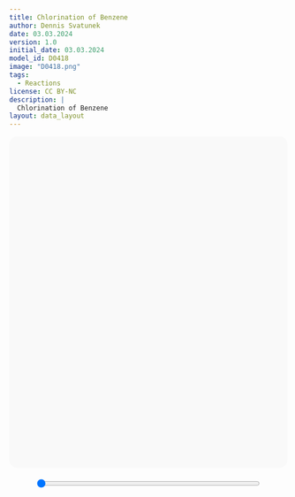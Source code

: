 ```yaml
---
title: Chlorination of Benzene
author: Dennis Svatunek
date: 03.03.2024
version: 1.0
initial_date: 03.03.2024
model_id: D0418
image: "D0418.png"
tags: 
  - Reactions
license: CC BY-NC
description: |
  Chlorination of Benzene
layout: data_layout
---
```

<script src="https://code.jquery.com/jquery-3.6.0.min.js"></script>
<script src="https://3Dmol.org/build/3Dmol-min.js"></script>
<script src="https://cdn.plot.ly/plotly-latest.min.js"></script>

<div style="text-align: center;">
<div id="content-container" style="display: flex; flex-direction: column; align-items: center; gap: 0px; margin-bottom: 20px; background-color: #f9f9f9; border-radius: 15px; overflow:hidden;">
    <div style="display: flex; justify-content: center; align-items: center; width: 100%;">
        <div id="D0418" style="flex: 1; height: 600px; width: 800px;"></div>
    </div>
</div>
    <input type="range" min="0" max="100" value="0" class="slider" id="D0418_slider" style="width: 80%; display: block; margin: auto; background-color: black; margin-bottom: 20px;">
</div>

<script>
(function() {

var viewer; 
var plot;
	function step_frame(slider, viewerID) {
		let frameNum = parseInt(slider.value);
		viewer.setFrame(frameNum);
		viewer.render();		
	}

  $(document).ready(function() {
    viewer = $3Dmol.createViewer("D0418", {defaultcolors: $3Dmol.elementColors.Jmol});
    var xyz = `18\n1\nC 1.369 0.452 -1.242\nC 1.806 -0.840 -0.980\nC 1.947 -1.274 0.335\nC 1.658 -0.409 1.386\nC 1.220 0.883 1.123\nC 1.074 1.312 -0.190\nH 1.251 0.787 -2.262\nH 2.034 -1.510 -1.796\nH 1.771 -0.744 2.408\nH 0.988 1.552 1.939\nH 0.725 2.314 -0.395\nH 2.295 -2.276 0.539\nCl -0.956 -1.716 0.268\nCl -2.993 -1.842 0.169\nAl -3.506 0.649 -0.293\nCl -2.655 1.453 1.424\nCl -2.462 0.845 -2.078\nCl -5.565 0.365 -0.357\n18\n2\nC 1.436 0.458 -1.249\nC 1.829 -0.845 -0.969\nC 1.919 -1.276 0.351\nC 1.622 -0.398 1.390\nC 1.228 0.903 1.109\nC 1.134 1.330 -0.211\nH 1.361 0.791 -2.274\nH 2.064 -1.524 -1.776\nH 1.693 -0.732 2.416\nH 0.990 1.583 1.915\nH 0.822 2.342 -0.429\nH 2.234 -2.286 0.570\nCl -0.960 -1.713 0.187\nCl -2.996 -1.865 0.119\nAl -3.550 0.628 -0.260\nCl -2.643 1.403 1.441\nCl -2.575 0.873 -2.078\nCl -5.608 0.327 -0.252\n18\n3\nC 1.505 0.462 -1.254\nC 1.855 -0.849 -0.957\nC 1.894 -1.277 0.366\nC 1.587 -0.388 1.392\nC 1.235 0.922 1.095\nC 1.193 1.346 -0.229\nH 1.472 0.793 -2.282\nH 2.098 -1.537 -1.754\nH 1.617 -0.719 2.421\nH 0.987 1.610 1.890\nH 0.915 2.365 -0.460\nH 2.178 -2.293 0.599\nCl -0.966 -1.707 0.112\nCl -3.001 -1.884 0.066\nAl -3.596 0.610 -0.230\nCl -2.625 1.358 1.448\nCl -2.700 0.904 -2.081\nCl -5.648 0.285 -0.141\n18\n4\nC 1.573 0.464 -1.256\nC 1.882 -0.854 -0.945\nC 1.871 -1.277 0.381\nC 1.552 -0.376 1.394\nC 1.241 0.939 1.081\nC 1.252 1.359 -0.244\nH 1.582 0.792 -2.286\nH 2.134 -1.551 -1.732\nH 1.541 -0.705 2.424\nH 0.985 1.636 1.867\nH 1.007 2.384 -0.487\nH 2.124 -2.298 0.626\nCl -0.972 -1.700 0.035\nCl -3.006 -1.900 0.008\nAl -3.642 0.593 -0.201\nCl -2.604 1.317 1.446\nCl -2.835 0.937 -2.085\nCl -5.684 0.241 -0.025\n18\n5\nC 1.641 0.464 -1.256\nC 1.909 -0.860 -0.930\nC 1.848 -1.276 0.395\nC 1.518 -0.365 1.395\nC 1.246 0.956 1.068\nC 1.309 1.370 -0.258\nH 1.690 0.788 -2.286\nH 2.170 -1.565 -1.707\nH 1.466 -0.688 2.425\nH 0.981 1.662 1.843\nH 1.097 2.400 -0.512\nH 2.070 -2.302 0.652\nCl -0.978 -1.692 -0.044\nCl -3.010 -1.912 -0.055\nAl -3.687 0.576 -0.174\nCl -2.577 1.279 1.436\nCl -2.980 0.972 -2.088\nCl -5.713 0.192 0.096\n18\n6\nC 1.707 0.463 -1.253\nC 1.935 -0.866 -0.915\nC 1.825 -1.275 0.410\nC 1.483 -0.352 1.396\nC 1.251 0.972 1.056\nC 1.365 1.380 -0.270\nH 1.797 0.781 -2.282\nH 2.205 -1.580 -1.680\nH 1.391 -0.670 2.424\nH 0.977 1.687 1.819\nH 1.185 2.413 -0.533\nH 2.017 -2.304 0.677\nCl -0.983 -1.683 -0.126\nCl -3.014 -1.921 -0.125\nAl -3.730 0.561 -0.148\nCl -2.546 1.245 1.416\nCl -3.134 1.009 -2.088\nCl -5.733 0.139 0.222\n18\n7\nC 1.773 0.459 -1.248\nC 1.961 -0.873 -0.897\nC 1.803 -1.273 0.425\nC 1.449 -0.339 1.396\nC 1.255 0.988 1.043\nC 1.420 1.388 -0.279\nH 1.902 0.771 -2.275\nH 2.240 -1.596 -1.651\nH 1.317 -0.651 2.422\nH 0.973 1.712 1.795\nH 1.271 2.424 -0.552\nH 1.965 -2.304 0.702\nCl -0.988 -1.672 -0.212\nCl -3.016 -1.926 -0.201\nAl -3.772 0.547 -0.123\nCl -2.510 1.217 1.385\nCl -3.300 1.047 -2.084\nCl -5.742 0.080 0.353\n18\n8\nC 1.837 0.453 -1.240\nC 1.987 -0.881 -0.878\nC 1.780 -1.270 0.440\nC 1.414 -0.325 1.396\nC 1.259 1.004 1.032\nC 1.474 1.394 -0.287\nH 2.005 0.758 -2.263\nH 2.275 -1.613 -1.619\nH 1.243 -0.629 2.419\nH 0.968 1.737 1.771\nH 1.356 2.431 -0.568\nH 1.912 -2.304 0.727\nCl -0.990 -1.660 -0.300\nCl -3.016 -1.926 -0.287\nAl -3.813 0.534 -0.099\nCl -2.470 1.195 1.340\nCl -3.479 1.087 -2.074\nCl -5.738 0.014 0.490\n18\n9\nC 1.900 0.446 -1.228\nC 2.011 -0.890 -0.856\nC 1.755 -1.268 0.456\nC 1.378 -0.311 1.395\nC 1.262 1.019 1.021\nC 1.527 1.398 -0.292\nH 2.108 0.741 -2.248\nH 2.308 -1.631 -1.585\nH 1.168 -0.607 2.413\nH 0.963 1.762 1.748\nH 1.440 2.436 -0.580\nH 1.857 -2.303 0.752\nCl -0.989 -1.646 -0.389\nCl -3.014 -1.919 -0.385\nAl -3.853 0.522 -0.078\nCl -2.427 1.183 1.278\nCl -3.678 1.127 -2.057\nCl -5.718 -0.060 0.634\n18\n10\nC 1.965 0.435 -1.213\nC 2.036 -0.900 -0.831\nC 1.729 -1.266 0.473\nC 1.341 -0.296 1.395\nC 1.265 1.033 1.011\nC 1.582 1.400 -0.294\nH 2.212 0.721 -2.227\nH 2.341 -1.651 -1.547\nH 1.090 -0.583 2.406\nH 0.958 1.786 1.724\nH 1.527 2.439 -0.590\nH 1.799 -2.301 0.777\nCl -0.984 -1.629 -0.475\nCl -3.009 -1.903 -0.505\nAl -3.893 0.511 -0.057\nCl -2.379 1.184 1.192\nCl -3.906 1.167 -2.029\nCl -5.673 -0.147 0.791\n18\n11\nC 2.033 0.421 -1.194\nC 2.061 -0.913 -0.803\nC 1.699 -1.265 0.492\nC 1.298 -0.282 1.393\nC 1.268 1.047 1.001\nC 1.639 1.399 -0.293\nH 2.323 0.696 -2.199\nH 2.375 -1.675 -1.503\nH 1.004 -0.557 2.397\nH 0.952 1.810 1.699\nH 1.619 2.438 -0.595\nH 1.735 -2.299 0.803\nCl -0.975 -1.610 -0.554\nCl -2.999 -1.869 -0.662\nAl -3.934 0.502 -0.039\nCl -2.330 1.208 1.069\nCl -4.180 1.201 -1.980\nCl -5.590 -0.252 0.967\n18\n12\nC 2.107 0.403 -1.167\nC 2.085 -0.930 -0.769\nC 1.660 -1.265 0.511\nC 1.247 -0.268 1.390\nC 1.267 1.060 0.991\nC 1.701 1.395 -0.287\nH 2.445 0.665 -2.160\nH 2.408 -1.703 -1.453\nH 0.903 -0.530 2.381\nH 0.942 1.834 1.672\nH 1.720 2.432 -0.595\nH 1.659 -2.298 0.828\nCl -0.964 -1.588 -0.619\nCl -2.981 -1.802 -0.871\nAl -3.971 0.491 -0.021\nCl -2.282 1.268 0.895\nCl -4.508 1.214 -1.893\nCl -5.437 -0.379 1.167\n18\n13\nC 2.189 0.379 -1.130\nC 2.106 -0.950 -0.730\nC 1.605 -1.267 0.528\nC 1.176 -0.252 1.381\nC 1.259 1.072 0.980\nC 1.769 1.388 -0.275\nH 2.585 0.626 -2.105\nH 2.439 -1.735 -1.393\nH 0.773 -0.498 2.354\nH 0.924 1.860 1.641\nH 1.836 2.422 -0.585\nH 1.558 -2.297 0.849\nCl -0.968 -1.560 -0.675\nCl -2.957 -1.682 -1.131\nAl -3.993 0.474 -0.003\nCl -2.247 1.374 0.659\nCl -4.882 1.177 -1.745\nCl -5.173 -0.531 1.380\n18\n14\nC 2.273 0.353 -1.080\nC 2.107 -0.970 -0.690\nC 1.513 -1.265 0.533\nC 1.071 -0.232 1.358\nC 1.237 1.088 0.965\nC 1.843 1.380 -0.252\nH 2.741 0.582 -2.028\nH 2.444 -1.770 -1.334\nH 0.592 -0.459 2.300\nH 0.893 1.889 1.605\nH 1.978 2.410 -0.552\nH 1.408 -2.292 0.852\nCl -0.995 -1.521 -0.729\nCl -2.936 -1.529 -1.376\nAl -3.960 0.439 0.008\nCl -2.231 1.524 0.372\nCl -5.227 1.066 -1.515\nCl -4.748 -0.693 1.562\n18\n15\nC 2.324 0.324 -1.044\nC 2.021 -0.984 -0.716\nC 1.298 -1.261 0.469\nC 0.885 -0.193 1.300\nC 1.189 1.102 0.959\nC 1.905 1.368 -0.214\nH 2.898 0.547 -1.939\nH 2.339 -1.796 -1.359\nH 0.311 -0.403 2.203\nH 0.878 1.934 1.596\nH 2.131 2.386 -0.482\nH 1.234 -2.277 0.827\nCl -0.858 -1.402 -0.612\nCl -2.844 -1.433 -1.468\nAl -3.804 0.269 -0.088\nCl -2.233 1.630 0.140\nCl -5.401 0.956 -1.241\nCl -4.273 -0.767 1.668\n18\n16\nC 2.337 0.323 -1.051\nC 2.015 -0.977 -0.735\nC 1.237 -1.264 0.444\nC 0.863 -0.178 1.290\nC 1.183 1.111 0.969\nC 1.911 1.368 -0.202\nH 2.909 0.552 -1.931\nH 2.332 -1.794 -1.370\nH 0.278 -0.394 2.202\nH 0.875 1.944 1.600\nH 2.147 2.391 -0.471\nH 1.250 -2.270 0.837\nCl -0.776 -1.427 -0.570\nCl -2.910 -1.449 -1.477\nAl -3.783 0.222 -0.123\nCl -2.202 1.607 0.117\nCl -5.406 0.996 -1.205\nCl -4.259 -0.762 1.675\n18\n17\nC 2.342 0.325 -1.054\nC 2.010 -0.971 -0.740\nC 1.182 -1.272 0.410\nC 0.844 -0.170 1.297\nC 1.182 1.121 0.973\nC 1.908 1.365 -0.198\nH 2.923 0.554 -1.930\nH 2.333 -1.797 -1.382\nH 0.262 -0.387 2.201\nH 0.878 1.949 1.608\nH 2.156 2.398 -0.466\nH 1.268 -2.261 0.848\nCl -0.693 -1.453 -0.526\nCl -2.962 -1.449 -1.487\nAl -3.779 0.193 -0.153\nCl -2.188 1.586 0.102\nCl -5.416 1.027 -1.180\nCl -4.251 -0.757 1.677\n18\n18\nC 2.344 0.319 -1.056\nC 2.014 -0.966 -0.758\nC 1.128 -1.281 0.383\nC 0.833 -0.160 1.304\nC 1.181 1.127 0.984\nC 1.906 1.367 -0.202\nH 2.938 0.556 -1.932\nH 2.337 -1.798 -1.390\nH 0.254 -0.381 2.205\nH 0.887 1.954 1.620\nH 2.157 2.400 -0.464\nH 1.295 -2.251 0.862\nCl -0.607 -1.485 -0.476\nCl -3.019 -1.441 -1.503\nAl -3.783 0.164 -0.186\nCl -2.181 1.566 0.093\nCl -5.433 1.061 -1.158\nCl -4.252 -0.753 1.674\n18\n19\nC 2.358 0.321 -1.053\nC 2.016 -0.962 -0.766\nC 1.106 -1.286 0.374\nC 0.815 -0.149 1.299\nC 1.181 1.132 0.992\nC 1.911 1.369 -0.195\nH 2.952 0.563 -1.927\nH 2.333 -1.793 -1.402\nH 0.221 -0.370 2.195\nH 0.885 1.963 1.623\nH 2.159 2.405 -0.461\nH 1.349 -2.225 0.886\nCl -0.563 -1.558 -0.452\nCl -3.108 -1.449 -1.540\nAl -3.784 0.143 -0.207\nCl -2.154 1.531 0.078\nCl -5.434 1.109 -1.123\nCl -4.243 -0.744 1.678\n18\n20\nC 2.366 0.325 -1.049\nC 2.014 -0.954 -0.772\nC 1.097 -1.285 0.368\nC 0.791 -0.140 1.288\nC 1.175 1.139 0.993\nC 1.916 1.374 -0.188\nH 2.967 0.570 -1.917\nH 2.330 -1.785 -1.410\nH 0.179 -0.359 2.173\nH 0.877 1.970 1.623\nH 2.169 2.410 -0.450\nH 1.392 -2.196 0.906\nCl -0.542 -1.638 -0.436\nCl -3.178 -1.463 -1.565\nAl -3.783 0.130 -0.217\nCl -2.115 1.483 0.053\nCl -5.425 1.159 -1.081\nCl -4.229 -0.740 1.682\n18\n21\nC 2.376 0.328 -1.041\nC 2.009 -0.948 -0.775\nC 1.081 -1.282 0.359\nC 0.755 -0.128 1.269\nC 1.163 1.147 0.989\nC 1.925 1.378 -0.179\nH 2.991 0.573 -1.900\nH 2.325 -1.778 -1.413\nH 0.120 -0.343 2.140\nH 0.862 1.979 1.617\nH 2.193 2.414 -0.433\nH 1.416 -2.165 0.924\nCl -0.529 -1.713 -0.431\nCl -3.238 -1.474 -1.589\nAl -3.775 0.117 -0.222\nCl -2.071 1.439 0.016\nCl -5.416 1.200 -1.022\nCl -4.186 -0.744 1.691\n18\n22\nC 2.390 0.327 -1.029\nC 2.004 -0.944 -0.774\nC 1.059 -1.275 0.351\nC 0.715 -0.114 1.246\nC 1.150 1.156 0.982\nC 1.938 1.381 -0.168\nH 3.021 0.568 -1.877\nH 2.321 -1.776 -1.410\nH 0.055 -0.323 2.101\nH 0.845 1.991 1.605\nH 2.225 2.413 -0.414\nH 1.416 -2.137 0.938\nCl -0.525 -1.766 -0.437\nCl -3.284 -1.474 -1.617\nAl -3.761 0.106 -0.223\nCl -2.039 1.414 -0.031\nCl -5.420 1.216 -0.946\nCl -4.108 -0.761 1.702\n18\n23\nC 2.407 0.321 -1.013\nC 2.000 -0.944 -0.769\nC 1.035 -1.268 0.342\nC 0.676 -0.099 1.224\nC 1.137 1.165 0.973\nC 1.953 1.380 -0.159\nH 3.056 0.556 -1.849\nH 2.319 -1.780 -1.399\nH -0.009 -0.299 2.062\nH 0.828 2.003 1.590\nH 2.260 2.409 -0.396\nH 1.397 -2.114 0.950\nCl -0.528 -1.794 -0.453\nCl -3.318 -1.465 -1.648\nAl -3.746 0.096 -0.222\nCl -2.022 1.410 -0.084\nCl -5.437 1.210 -0.860\nCl -4.008 -0.787 1.710\n18\n24\nC 2.426 0.313 -0.995\nC 1.998 -0.947 -0.761\nC 1.009 -1.260 0.333\nC 0.637 -0.083 1.201\nC 1.123 1.175 0.962\nC 1.969 1.378 -0.149\nH 3.096 0.540 -1.817\nH 2.319 -1.786 -1.384\nH -0.073 -0.274 2.021\nH 0.811 2.017 1.572\nH 2.296 2.402 -0.378\nH 1.368 -2.095 0.959\nCl -0.535 -1.808 -0.477\nCl -3.348 -1.451 -1.680\nAl -3.729 0.087 -0.220\nCl -2.013 1.417 -0.137\nCl -5.458 1.192 -0.766\nCl -3.894 -0.817 1.715\n18\n25\nC 2.447 0.303 -0.975\nC 1.996 -0.950 -0.751\nC 0.981 -1.251 0.323\nC 0.595 -0.065 1.174\nC 1.108 1.185 0.949\nC 1.985 1.375 -0.138\nH 3.139 0.521 -1.780\nH 2.321 -1.794 -1.366\nH -0.140 -0.246 1.974\nH 0.791 2.031 1.550\nH 2.334 2.394 -0.359\nH 1.331 -2.076 0.968\nCl -0.542 -1.817 -0.508\nCl -3.378 -1.436 -1.709\nAl -3.711 0.078 -0.216\nCl -2.009 1.428 -0.192\nCl -5.478 1.167 -0.662\nCl -3.771 -0.848 1.717\n18\n26\nC 2.471 0.292 -0.951\nC 1.996 -0.954 -0.740\nC 0.951 -1.240 0.309\nC 0.551 -0.046 1.143\nC 1.092 1.196 0.934\nC 2.003 1.372 -0.126\nH 3.187 0.500 -1.738\nH 2.325 -1.802 -1.345\nH -0.212 -0.216 1.920\nH 0.770 2.048 1.525\nH 2.375 2.384 -0.336\nH 1.289 -2.056 0.974\nCl -0.549 -1.824 -0.545\nCl -3.412 -1.422 -1.734\nAl -3.692 0.068 -0.209\nCl -2.008 1.440 -0.246\nCl -5.494 1.136 -0.551\nCl -3.642 -0.877 1.718\n18\n27\nC 2.499 0.280 -0.923\nC 1.998 -0.957 -0.727\nC 0.919 -1.228 0.291\nC 0.502 -0.025 1.104\nC 1.074 1.209 0.914\nC 2.023 1.368 -0.112\nH 3.243 0.476 -1.687\nH 2.333 -1.812 -1.322\nH -0.291 -0.182 1.854\nH 0.745 2.066 1.494\nH 2.420 2.373 -0.308\nH 1.239 -2.033 0.979\nCl -0.553 -1.829 -0.593\nCl -3.452 -1.410 -1.753\nAl -3.674 0.056 -0.198\nCl -2.010 1.450 -0.302\nCl -5.506 1.102 -0.429\nCl -3.508 -0.904 1.717\n18\n28\nC 2.535 0.265 -0.887\nC 2.004 -0.962 -0.711\nC 0.881 -1.213 0.265\nC 0.445 0.002 1.052\nC 1.052 1.225 0.888\nC 2.048 1.363 -0.094\nH 3.313 0.446 -1.618\nH 2.345 -1.824 -1.291\nH -0.383 -0.140 1.768\nH 0.716 2.088 1.453\nH 2.476 2.359 -0.272\nH 1.176 -2.005 0.980\nCl -0.554 -1.831 -0.660\nCl -3.504 -1.400 -1.764\nAl -3.656 0.040 -0.181\nCl -2.019 1.459 -0.360\nCl -5.514 1.060 -0.282\nCl -3.360 -0.933 1.715\n18\n29\nC 2.592 0.240 -0.829\nC 2.018 -0.969 -0.687\nC 0.833 -1.187 0.222\nC 0.374 0.045 0.971\nC 1.027 1.251 0.842\nC 2.087 1.356 -0.070\nH 3.421 0.398 -1.509\nH 2.370 -1.842 -1.242\nH -0.496 -0.077 1.641\nH 0.680 2.124 1.384\nH 2.557 2.337 -0.218\nH 1.076 -1.968 0.970\nCl -0.550 -1.814 -0.769\nCl -3.584 -1.393 -1.764\nAl -3.644 0.014 -0.150\nCl -2.049 1.466 -0.424\nCl -5.522 0.996 -0.078\nCl -3.187 -0.976 1.709\n18\n30\nC 2.692 0.192 -0.724\nC 2.047 -0.986 -0.637\nC 0.766 -1.137 0.147\nC 0.293 0.123 0.839\nC 1.006 1.302 0.755\nC 2.161 1.343 -0.035\nH 3.597 0.301 -1.309\nH 2.411 -1.880 -1.148\nH -0.627 0.038 1.443\nH 0.646 2.196 1.254\nH 2.696 2.296 -0.136\nH 0.895 -1.914 0.927\nCl -0.533 -1.727 -0.971\nCl -3.719 -1.390 -1.747\nAl -3.658 -0.039 -0.092\nCl -2.148 1.477 -0.486\nCl -5.543 0.872 0.238\nCl -2.980 -1.067 1.683\n18\n31\nC 2.769 0.144 -0.630\nC 2.066 -1.002 -0.589\nC 0.718 -1.087 0.085\nC 0.253 0.198 0.734\nC 1.010 1.351 0.679\nC 2.230 1.329 -0.007\nH 3.728 0.204 -1.131\nH 2.431 -1.918 -1.061\nH -0.702 0.151 1.286\nH 0.649 2.265 1.137\nH 2.815 2.256 -0.070\nH 0.734 -1.869 0.870\nCl -0.509 -1.612 -1.145\nCl -3.834 -1.398 -1.725\nAl -3.687 -0.091 -0.044\nCl -2.274 1.493 -0.517\nCl -5.562 0.740 0.490\nCl -2.836 -1.153 1.639\n18\n32\nC 2.841 0.096 -0.557\nC 2.093 -1.025 -0.539\nC 0.698 -1.039 0.033\nC 0.260 0.264 0.664\nC 1.054 1.389 0.628\nC 2.311 1.312 0.008\nH 3.831 0.109 -0.999\nH 2.454 -1.962 -0.973\nH -0.719 0.260 1.170\nH 0.703 2.322 1.058\nH 2.929 2.219 -0.043\nH 0.585 -1.847 0.781\nCl -0.461 -1.422 -1.323\nCl -3.907 -1.432 -1.685\nAl -3.764 -0.138 0.008\nCl -2.447 1.509 -0.502\nCl -5.660 0.578 0.630\nCl -2.802 -1.191 1.640\n18\n33\nC 2.841 0.096 -0.557\nC 2.093 -1.025 -0.539\nC 0.698 -1.039 0.033\nC 0.260 0.264 0.664\nC 1.054 1.389 0.628\nC 2.311 1.312 0.008\nH 3.831 0.109 -0.999\nH 2.454 -1.962 -0.973\nH -0.719 0.260 1.170\nH 0.703 2.322 1.058\nH 2.929 2.219 -0.043\nH 0.585 -1.847 0.781\nCl -0.461 -1.422 -1.323\nCl -3.907 -1.432 -1.685\nAl -3.764 -0.138 0.008\nCl -2.447 1.509 -0.502\nCl -5.660 0.578 0.630\nCl -2.802 -1.191 1.640\n18\n34\nC 2.859 0.086 -0.512\nC 2.109 -1.034 -0.511\nC 0.689 -1.049 0.008\nC 0.245 0.270 0.605\nC 1.027 1.407 0.549\nC 2.309 1.320 -0.006\nH 3.873 0.089 -0.893\nH 2.491 -1.976 -0.913\nH -0.725 0.271 1.125\nH 0.663 2.348 0.949\nH 2.936 2.223 -0.036\nH 0.528 -1.859 0.748\nCl -0.429 -1.456 -1.374\nCl -3.898 -1.345 -1.695\nAl -3.761 -0.132 0.052\nCl -2.487 1.553 -0.447\nCl -5.646 0.558 0.735\nCl -2.784 -1.273 1.615\n18\n35\nC 2.877 0.076 -0.466\nC 2.124 -1.044 -0.482\nC 0.683 -1.060 -0.018\nC 0.233 0.277 0.541\nC 1.004 1.423 0.469\nC 2.311 1.326 -0.019\nH 3.911 0.071 -0.789\nH 2.526 -1.990 -0.852\nH -0.726 0.282 1.077\nH 0.628 2.372 0.842\nH 2.944 2.227 -0.025\nH 0.477 -1.870 0.715\nCl -0.396 -1.492 -1.428\nCl -3.887 -1.262 -1.701\nAl -3.761 -0.126 0.096\nCl -2.538 1.603 -0.382\nCl -5.637 0.534 0.833\nCl -2.771 -1.346 1.593\n18\n36\nC 2.893 0.066 -0.421\nC 2.140 -1.054 -0.454\nC 0.679 -1.073 -0.045\nC 0.222 0.282 0.471\nC 0.985 1.436 0.387\nC 2.314 1.331 -0.030\nH 3.943 0.055 -0.687\nH 2.560 -2.002 -0.792\nH -0.729 0.295 1.015\nH 0.598 2.392 0.734\nH 2.951 2.231 -0.012\nH 0.431 -1.880 0.683\nCl -0.361 -1.533 -1.480\nCl -3.874 -1.182 -1.703\nAl -3.764 -0.119 0.139\nCl -2.598 1.660 -0.299\nCl -5.632 0.506 0.921\nCl -2.760 -1.410 1.570\n18\n37\nC 2.908 0.058 -0.376\nC 2.156 -1.064 -0.426\nC 0.678 -1.086 -0.071\nC 0.215 0.286 0.396\nC 0.972 1.446 0.309\nC 2.320 1.335 -0.037\nH 3.971 0.043 -0.589\nH 2.593 -2.014 -0.732\nH -0.738 0.308 0.934\nH 0.574 2.408 0.630\nH 2.959 2.234 0.004\nH 0.391 -1.887 0.655\nCl -0.323 -1.580 -1.527\nCl -3.860 -1.105 -1.702\nAl -3.769 -0.112 0.181\nCl -2.664 1.719 -0.198\nCl -5.632 0.477 1.000\nCl -2.751 -1.465 1.549\n18\n38\nC 2.923 0.051 -0.334\nC 2.171 -1.073 -0.399\nC 0.679 -1.100 -0.096\nC 0.210 0.289 0.317\nC 0.964 1.453 0.237\nC 2.328 1.337 -0.041\nH 3.995 0.034 -0.499\nH 2.623 -2.024 -0.676\nH -0.755 0.322 0.829\nH 0.555 2.420 0.530\nH 2.966 2.237 0.021\nH 0.355 -1.893 0.632\nCl -0.284 -1.631 -1.567\nCl -3.846 -1.033 -1.696\nAl -3.775 -0.103 0.221\nCl -2.730 1.777 -0.080\nCl -5.637 0.447 1.068\nCl -2.743 -1.509 1.530\n18\n39\nC 2.936 0.046 -0.294\nC 2.187 -1.081 -0.372\nC 0.684 -1.114 -0.117\nC 0.208 0.291 0.237\nC 0.963 1.457 0.176\nC 2.338 1.339 -0.039\nH 4.015 0.029 -0.418\nH 2.651 -2.034 -0.622\nH -0.781 0.335 0.694\nH 0.541 2.429 0.439\nH 2.973 2.240 0.038\nH 0.322 -1.896 0.614\nCl -0.245 -1.683 -1.600\nCl -3.834 -0.966 -1.688\nAl -3.784 -0.094 0.260\nCl -2.793 1.829 0.051\nCl -5.646 0.418 1.127\nCl -2.737 -1.545 1.513\n18\n40\nC 2.950 0.043 -0.258\nC 2.203 -1.088 -0.347\nC 0.690 -1.126 -0.132\nC 0.209 0.292 0.156\nC 0.966 1.459 0.129\nC 2.349 1.340 -0.031\nH 4.032 0.026 -0.349\nH 2.677 -2.042 -0.574\nH -0.814 0.350 0.525\nH 0.530 2.436 0.358\nH 2.980 2.245 0.054\nH 0.290 -1.896 0.603\nCl -0.205 -1.736 -1.624\nCl -3.826 -0.907 -1.676\nAl -3.793 -0.084 0.297\nCl -2.847 1.872 0.192\nCl -5.659 0.391 1.177\nCl -2.730 -1.573 1.499\n18\n41\nC 2.961 0.042 -0.225\nC 2.216 -1.094 -0.322\nC 0.694 -1.137 -0.141\nC 0.210 0.295 0.081\nC 0.971 1.460 0.101\nC 2.359 1.341 -0.017\nH 4.046 0.025 -0.291\nH 2.698 -2.049 -0.531\nH -0.849 0.368 0.316\nH 0.524 2.440 0.291\nH 2.986 2.249 0.066\nH 0.255 -1.896 0.600\nCl -0.167 -1.786 -1.639\nCl -3.825 -0.857 -1.661\nAl -3.801 -0.075 0.333\nCl -2.884 1.899 0.337\nCl -5.673 0.368 1.216\nCl -2.721 -1.594 1.487\n18\n42\nC 2.968 0.042 -0.195\nC 2.224 -1.096 -0.296\nC 0.693 -1.143 -0.141\nC 0.210 0.301 0.012\nC 0.975 1.461 0.092\nC 2.365 1.342 0.004\nH 4.054 0.025 -0.243\nH 2.710 -2.052 -0.492\nH -0.872 0.395 0.055\nH 0.520 2.446 0.232\nH 2.988 2.253 0.075\nH 0.209 -1.896 0.603\nCl -0.128 -1.832 -1.644\nCl -3.832 -0.816 -1.644\nAl -3.803 -0.069 0.368\nCl -2.893 1.905 0.489\nCl -5.681 0.349 1.248\nCl -2.707 -1.614 1.476\n18\n43\nC 2.967 0.044 -0.164\nC 2.221 -1.093 -0.269\nC 0.681 -1.141 -0.141\nC 0.204 0.313 -0.054\nC 0.973 1.465 0.092\nC 2.362 1.344 0.028\nH 4.053 0.025 -0.198\nH 2.707 -2.051 -0.455\nH -0.863 0.435 -0.221\nH 0.517 2.454 0.176\nH 2.984 2.256 0.082\nH 0.146 -1.899 0.613\nCl -0.094 -1.879 -1.643\nCl -3.840 -0.781 -1.626\nAl -3.791 -0.069 0.400\nCl -2.860 1.882 0.639\nCl -5.677 0.335 1.272\nCl -2.689 -1.640 1.467\n18\n44\nC 2.957 0.047 -0.128\nC 2.208 -1.084 -0.243\nC 0.665 -1.125 -0.157\nC 0.195 0.331 -0.132\nC 0.966 1.475 0.074\nC 2.352 1.348 0.049\nH 4.043 0.025 -0.143\nH 2.693 -2.045 -0.413\nH -0.832 0.476 -0.460\nH 0.515 2.468 0.112\nH 2.974 2.258 0.096\nH 0.064 -1.905 0.625\nCl -0.069 -1.929 -1.640\nCl -3.842 -0.746 -1.608\nAl -3.769 -0.072 0.431\nCl -2.790 1.832 0.785\nCl -5.658 0.326 1.294\nCl -2.670 -1.679 1.457\n18\n45\nC 2.943 0.054 -0.085\nC 2.191 -1.073 -0.216\nC 0.658 -1.089 -0.196\nC 0.188 0.351 -0.221\nC 0.956 1.488 0.035\nC 2.338 1.354 0.064\nH 4.028 0.024 -0.075\nH 2.674 -2.038 -0.365\nH -0.795 0.509 -0.661\nH 0.513 2.484 0.034\nH 2.961 2.260 0.118\nH -0.043 -1.922 0.640\nCl -0.049 -1.981 -1.633\nCl -3.840 -0.705 -1.590\nAl -3.742 -0.074 0.459\nCl -2.704 1.765 0.928\nCl -5.631 0.321 1.322\nCl -2.648 -1.728 1.443\n18\n46\nC 2.928 0.065 -0.039\nC 2.173 -1.060 -0.194\nC 0.667 -1.037 -0.255\nC 0.188 0.367 -0.310\nC 0.949 1.501 -0.016\nC 2.325 1.361 0.073\nH 4.010 0.025 -0.000\nH 2.653 -2.030 -0.317\nH -0.760 0.530 -0.817\nH 0.512 2.497 -0.050\nH 2.946 2.263 0.142\nH -0.172 -1.954 0.657\nCl -0.036 -2.026 -1.616\nCl -3.835 -0.662 -1.572\nAl -3.715 -0.068 0.482\nCl -2.616 1.693 1.054\nCl -5.600 0.318 1.353\nCl -2.616 -1.784 1.425\n18\n47\nC 2.912 0.081 0.004\nC 2.155 -1.049 -0.176\nC 0.703 -0.964 -0.340\nC 0.192 0.377 -0.389\nC 0.946 1.511 -0.067\nC 2.314 1.369 0.079\nH 3.992 0.028 0.070\nH 2.634 -2.021 -0.275\nH -0.732 0.541 -0.933\nH 0.511 2.507 -0.127\nH 2.932 2.266 0.164\nH -0.330 -2.013 0.690\nCl -0.027 -2.061 -1.588\nCl -3.829 -0.623 -1.553\nAl -3.694 -0.050 0.496\nCl -2.541 1.627 1.154\nCl -5.569 0.314 1.385\nCl -2.568 -1.840 1.404\n18\n48\nC 2.893 0.098 0.048\nC 2.137 -1.038 -0.160\nC 0.741 -0.904 -0.424\nC 0.198 0.388 -0.467\nC 0.944 1.521 -0.122\nC 2.302 1.378 0.084\nH 3.969 0.032 0.145\nH 2.616 -2.012 -0.231\nH -0.708 0.546 -1.035\nH 0.510 2.515 -0.207\nH 2.913 2.271 0.187\nH -0.493 -2.076 0.716\nCl -0.018 -2.088 -1.555\nCl -3.822 -0.578 -1.532\nAl -3.671 -0.025 0.511\nCl -2.464 1.560 1.245\nCl -5.535 0.310 1.422\nCl -2.511 -1.898 1.376\n18\n49\nC 2.871 0.113 0.093\nC 2.121 -1.026 -0.141\nC 0.762 -0.871 -0.490\nC 0.204 0.400 -0.550\nC 0.939 1.531 -0.185\nC 2.284 1.388 0.088\nH 3.942 0.039 0.230\nH 2.596 -2.002 -0.180\nH -0.686 0.548 -1.142\nH 0.509 2.523 -0.297\nH 2.890 2.279 0.213\nH -0.634 -2.124 0.727\nCl -0.005 -2.110 -1.536\nCl -3.813 -0.525 -1.508\nAl -3.642 -0.002 0.533\nCl -2.378 1.489 1.334\nCl -5.495 0.307 1.466\nCl -2.464 -1.955 1.344\n18\n50\nC 2.844 0.127 0.140\nC 2.103 -1.015 -0.119\nC 0.774 -0.854 -0.544\nC 0.212 0.410 -0.638\nC 0.933 1.541 -0.255\nC 2.262 1.399 0.091\nH 3.907 0.050 0.326\nH 2.575 -1.993 -0.123\nH -0.664 0.545 -1.251\nH 0.508 2.530 -0.395\nH 2.861 2.289 0.240\nH -0.754 -2.162 0.726\nCl 0.012 -2.131 -1.530\nCl -3.802 -0.461 -1.479\nAl -3.607 0.019 0.564\nCl -2.283 1.415 1.421\nCl -5.450 0.302 1.517\nCl -2.431 -2.010 1.307\n18\n51\nC 2.813 0.141 0.189\nC 2.084 -1.004 -0.096\nC 0.781 -0.845 -0.589\nC 0.223 0.416 -0.725\nC 0.927 1.549 -0.327\nC 2.237 1.411 0.093\nH 3.864 0.063 0.428\nH 2.551 -1.982 -0.062\nH -0.642 0.538 -1.358\nH 0.508 2.535 -0.494\nH 2.827 2.302 0.268\nH -0.856 -2.195 0.713\nCl 0.031 -2.152 -1.533\nCl -3.787 -0.390 -1.447\nAl -3.567 0.039 0.601\nCl -2.183 1.341 1.498\nCl -5.400 0.295 1.574\nCl -2.412 -2.060 1.269\n18\n52\nC 2.779 0.155 0.236\nC 2.063 -0.993 -0.072\nC 0.788 -0.840 -0.630\nC 0.235 0.418 -0.809\nC 0.923 1.554 -0.398\nC 2.210 1.423 0.094\nH 3.816 0.078 0.529\nH 2.526 -1.972 -0.001\nH -0.619 0.527 -1.459\nH 0.509 2.537 -0.592\nH 2.788 2.315 0.293\nH -0.945 -2.225 0.691\nCl 0.052 -2.174 -1.541\nCl -3.768 -0.313 -1.411\nAl -3.524 0.058 0.641\nCl -2.083 1.272 1.565\nCl -5.349 0.285 1.634\nCl -2.400 -2.105 1.229\n18\n53\nC 2.741 0.170 0.281\nC 2.041 -0.982 -0.049\nC 0.795 -0.838 -0.666\nC 0.249 0.417 -0.890\nC 0.921 1.558 -0.467\nC 2.181 1.434 0.093\nH 3.762 0.096 0.630\nH 2.499 -1.960 0.060\nH -0.595 0.513 -1.554\nH 0.511 2.537 -0.686\nH 2.746 2.329 0.317\nH -1.023 -2.254 0.662\nCl 0.075 -2.196 -1.550\nCl -3.745 -0.233 -1.373\nAl -3.479 0.076 0.684\nCl -1.984 1.206 1.623\nCl -5.295 0.272 1.696\nCl -2.399 -2.146 1.190\n18\n54\nC 2.702 0.186 0.324\nC 2.019 -0.972 -0.026\nC 0.802 -0.838 -0.700\nC 0.264 0.413 -0.966\nC 0.920 1.559 -0.534\nC 2.151 1.445 0.091\nH 3.702 0.116 0.728\nH 2.470 -1.947 0.121\nH -0.570 0.497 -1.644\nH 0.514 2.534 -0.776\nH 2.702 2.343 0.337\nH -1.092 -2.280 0.624\nCl 0.099 -2.218 -1.559\nCl -3.716 -0.148 -1.332\nAl -3.432 0.092 0.729\nCl -1.887 1.144 1.673\nCl -5.240 0.256 1.758\nCl -2.406 -2.181 1.152\n18\n55\nC 2.660 0.201 0.364\nC 1.996 -0.961 -0.004\nC 0.810 -0.840 -0.731\nC 0.281 0.407 -1.037\nC 0.919 1.559 -0.597\nC 2.120 1.456 0.087\nH 3.638 0.137 0.822\nH 2.439 -1.934 0.179\nH -0.544 0.479 -1.729\nH 0.519 2.530 -0.861\nH 2.655 2.357 0.354\nH -1.150 -2.306 0.580\nCl 0.123 -2.240 -1.567\nCl -3.681 -0.062 -1.289\nAl -3.384 0.107 0.775\nCl -1.794 1.086 1.718\nCl -5.185 0.238 1.819\nCl -2.423 -2.212 1.117\n18\n56\nC 2.618 0.218 0.402\nC 1.973 -0.951 0.017\nC 0.818 -0.842 -0.760\nC 0.299 0.399 -1.104\nC 0.919 1.557 -0.655\nC 2.090 1.467 0.083\nH 3.571 0.160 0.910\nH 2.406 -1.921 0.236\nH -0.515 0.459 -1.810\nH 0.523 2.523 -0.941\nH 2.608 2.372 0.368\nH -1.203 -2.329 0.530\nCl 0.147 -2.263 -1.572\nCl -3.639 0.025 -1.245\nAl -3.335 0.119 0.820\nCl -1.704 1.029 1.759\nCl -5.129 0.218 1.879\nCl -2.446 -2.240 1.085\n18\n57\nC 2.575 0.234 0.436\nC 1.949 -0.941 0.036\nC 0.827 -0.846 -0.786\nC 0.317 0.390 -1.166\nC 0.920 1.554 -0.711\nC 2.059 1.477 0.078\nH 3.500 0.183 0.994\nH 2.371 -1.907 0.290\nH -0.485 0.438 -1.887\nH 0.529 2.516 -1.018\nH 2.561 2.386 0.379\nH -1.252 -2.349 0.476\nCl 0.170 -2.285 -1.574\nCl -3.591 0.112 -1.200\nAl -3.286 0.129 0.866\nCl -1.619 0.974 1.798\nCl -5.073 0.197 1.936\nCl -2.473 -2.263 1.055\n18\n58\nC 2.532 0.250 0.468\nC 1.926 -0.930 0.055\nC 0.836 -0.849 -0.810\nC 0.336 0.380 -1.225\nC 0.922 1.550 -0.763\nC 2.029 1.486 0.072\nH 3.427 0.208 1.072\nH 2.335 -1.892 0.341\nH -0.454 0.416 -1.960\nH 0.537 2.508 -1.091\nH 2.513 2.401 0.388\nH -1.299 -2.367 0.417\nCl 0.191 -2.308 -1.573\nCl -3.537 0.198 -1.154\nAl -3.237 0.137 0.910\nCl -1.538 0.919 1.836\nCl -5.017 0.175 1.992\nCl -2.501 -2.284 1.026\n18\n59\nC 2.488 0.267 0.498\nC 1.903 -0.920 0.072\nC 0.845 -0.853 -0.832\nC 0.356 0.369 -1.279\nC 0.924 1.546 -0.813\nC 1.999 1.496 0.065\nH 3.353 0.233 1.146\nH 2.298 -1.877 0.390\nH -0.421 0.394 -2.030\nH 0.545 2.498 -1.161\nH 2.465 2.415 0.394\nH -1.347 -2.381 0.356\nCl 0.210 -2.329 -1.569\nCl -3.478 0.282 -1.107\nAl -3.188 0.142 0.953\nCl -1.461 0.864 1.874\nCl -4.961 0.153 2.045\nCl -2.529 -2.302 0.998\n18\n60\nC 2.443 0.284 0.525\nC 1.879 -0.909 0.089\nC 0.854 -0.857 -0.852\nC 0.376 0.357 -1.332\nC 0.927 1.541 -0.860\nC 1.968 1.505 0.059\nH 3.275 0.259 1.215\nH 2.260 -1.861 0.437\nH -0.386 0.372 -2.097\nH 0.556 2.488 -1.230\nH 2.416 2.429 0.399\nH -1.395 -2.391 0.293\nCl 0.227 -2.349 -1.562\nCl -3.414 0.365 -1.060\nAl -3.139 0.145 0.995\nCl -1.388 0.808 1.913\nCl -4.905 0.130 2.098\nCl -2.556 -2.317 0.971\n18\n61\nC 2.398 0.301 0.551\nC 1.856 -0.898 0.105\nC 0.863 -0.861 -0.870\nC 0.397 0.345 -1.381\nC 0.932 1.536 -0.906\nC 1.938 1.515 0.052\nH 3.197 0.286 1.279\nH 2.221 -1.845 0.482\nH -0.351 0.349 -2.161\nH 0.569 2.477 -1.297\nH 2.367 2.444 0.401\nH -1.444 -2.397 0.227\nCl 0.241 -2.369 -1.552\nCl -3.346 0.444 -1.012\nAl -3.090 0.146 1.035\nCl -1.319 0.752 1.953\nCl -4.848 0.108 2.149\nCl -2.582 -2.331 0.945\n18\n62\nC 2.353 0.318 0.575\nC 1.832 -0.887 0.120\nC 0.872 -0.865 -0.886\nC 0.420 0.333 -1.428\nC 0.937 1.530 -0.950\nC 1.907 1.524 0.044\nH 3.117 0.313 1.340\nH 2.181 -1.828 0.525\nH -0.313 0.327 -2.223\nH 0.585 2.465 -1.363\nH 2.318 2.458 0.403\nH -1.494 -2.400 0.160\nCl 0.253 -2.386 -1.540\nCl -3.275 0.520 -0.963\nAl -3.041 0.145 1.073\nCl -1.256 0.694 1.995\nCl -4.791 0.085 2.199\nCl -2.605 -2.344 0.919\n18\n63\nC 2.307 0.335 0.597\nC 1.808 -0.876 0.135\nC 0.881 -0.869 -0.901\nC 0.443 0.320 -1.473\nC 0.944 1.523 -0.993\nC 1.877 1.532 0.037\nH 3.035 0.341 1.396\nH 2.141 -1.811 0.565\nH -0.272 0.304 -2.284\nH 0.603 2.453 -1.429\nH 2.267 2.472 0.403\nH -1.544 -2.398 0.093\nCl 0.262 -2.402 -1.527\nCl -3.203 0.593 -0.914\nAl -2.993 0.142 1.110\nCl -1.197 0.637 2.040\nCl -4.733 0.062 2.248\nCl -2.626 -2.356 0.893\n18\n64\nC 2.259 0.352 0.619\nC 1.783 -0.865 0.150\nC 0.889 -0.874 -0.915\nC 0.469 0.306 -1.517\nC 0.952 1.517 -1.035\nC 1.845 1.541 0.029\nH 2.952 0.369 1.449\nH 2.099 -1.794 0.604\nH -0.227 0.280 -2.345\nH 0.624 2.439 -1.494\nH 2.215 2.486 0.403\nH -1.595 -2.388 0.027\nCl 0.269 -2.417 -1.514\nCl -3.130 0.663 -0.863\nAl -2.944 0.139 1.146\nCl -1.142 0.577 2.089\nCl -4.676 0.039 2.297\nCl -2.644 -2.369 0.868\n`;
    viewer.addModelsAsFrames(xyz, "xyz");
	let set = {
    interval: 50,
    animation: 'forward',
	}
    viewer.setStyle({}, {
    stick: {radius: 0.15, colorscheme: "Jmol"},
    sphere: {scale: 0.25, colorscheme: "Jmol"}
});

    viewer.zoomTo();
    viewer.zoom(1.0);
	viewer.center({serial: 2});
    viewer.setBackgroundColor('#f9f9f9');
    viewer.rotate(-180, {vx: 1, vy: 0, vz: 0});
	viewer.rotate(180, {vx: 0, vy: 1, vz: 0});
    viewer.setViewStyle({style: 'outline', color: 'black', width: 0.02});
    viewer.render();
	$("#D0418").css("position", "relative");
	

	$('#D0418_slider').attr('max', viewer.getModel().getNumFrames() -1);

    function updateFrameAndGraph(sliderValue) {
        viewer.setFrame(sliderValue);
		cached_view = viewer.getView();
		viewer.zoomTo();
		viewer.setView(cached_view);
		viewer.center({serial: 2});
        viewer.render();
    }

function updateBondOrder(d,e,n){var r=d-1,o=e-1,O=viewer.getModel().atoms,a=O[r],b=O[o],t=a.bonds.indexOf(o);-1!==t&&(a.bondOrder[t]=n);var _=b.bonds.indexOf(r);-1!==_&&(b.bondOrder[_]=n)}

function addBondBetweenAtoms(d,n){var s=d-1,e=n-1,o=viewer.getModel().atoms,r=o[s],u=o[e];r.bonds.includes(e)||r.bonds.push(e),u.bonds.includes(s)||u.bonds.push(s),r.bondOrder.push(1),u.bondOrder.push(1),viewer.render()}
let totalFrames = viewer.getModel().getNumFrames(); 


for (let i = 0; i < totalFrames; i++) {
  viewer.setFrame(i); // Set the current frame

if (i === 6 || i === 7 || i === 8) {
    // addBondBetweenAtoms(3, 14);
} else if (i > 26) {
    // updateBondOrder(1, 3, 2);

  }
}

// updateFrameAndGraph("0");

$('#D0418_slider').on('input', function() {

    var sliderIndex = parseInt(this.value);
	console.log(sliderIndex);
    if (sliderIndex >= 0 && sliderIndex < totalFrames ) {
        updateFrameAndGraph(sliderIndex); // Pass index to the function
    } else {
        console.error("Slider value out of bounds");
    }
});
  
  });
  

})();
</script>
